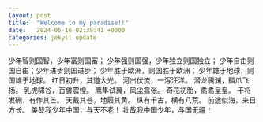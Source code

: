 ```yaml
---
layout: post
title:  "Welcome to my paradise!!"
date:   2024-05-16 02:39:41 +0000
categories: jekyll update
---
```

少年智则国智，少年富则国富；
少年强则国强，少年独立则国独立；
少年自由则国自由；少年进步则国进步；
少年胜于欧洲，则国胜于欧洲；
少年雄于地球，则国雄于地球。
红日初升，其道大光。
河出伏流，一泻汪洋。
潜龙腾渊，鳞爪飞扬。
乳虎啸谷，百兽震惶。
鹰隼试翼，风尘翕张。
奇花初胎，矞矞皇皇。
干将发硎，有作其芒。
天戴其苍，地履其黄。
纵有千古，横有八荒。
前途似海，来日方长。
美哉我少年中国，与天不老！
壮哉我中国少年，与国无疆！
